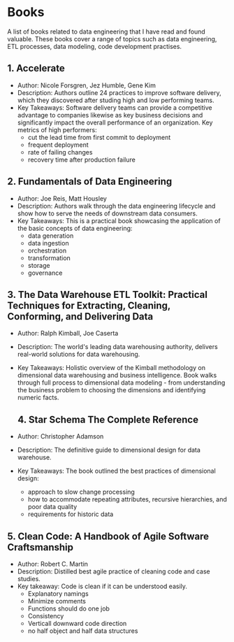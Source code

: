 # Books
A list of books related to data engineering that I have read and found valuable. 
These books cover a range of topics such as data engineering, ETL processes, data modeling, code development practises. 

## 1. Accelerate
- Author: Nicole Forsgren, Jez Humble, Gene Kim
- Description: Authors outline 24 practices to improve software delivery, which they discovered after studing high and low performing teams. 
- Key Takeaways: Software delivery teams can provide a competitive advantage to companies likewise as key business decisions and significantly 
  impact the overall performance of an organization. Key metrics of high performers:
  - cut the lead time from first commit to deployment
  - frequent deployment 
  - rate of failing changes 
  - recovery time after production failure

## 2. Fundamentals of Data Engineering
- Author: Joe Reis, Matt Housley
- Description: Authors walk  through the data engineering lifecycle and show how to serve the needs of downstream data consumers. 
- Key Takeaways: This is a practical book showcasing the application of the basic concepts of data engineering:
  - data generation
  - data ingestion
  - orchestration
  - transformation
  - storage
  - governance 

## 3. The Data Warehouse ETL Toolkit: Practical Techniques for Extracting, Cleaning, Conforming, and Delivering Data
- Author: Ralph Kimball, Joe Caserta
- Description: The world's leading data warehousing authority, delivers real-world solutions for data warehousing. 
- Key Takeaways: Holistic overview of the Kimball methodology on dimensional data warehousing and business intelligence. 
  Book walks through full process to dimensional data modeling - from understanding the business problem to choosing the 
  dimensions and identifying numeric facts.
  
  ## 4. Star Schema The Complete Reference
- Author: Christopher Adamson
- Description: The definitive guide to dimensional design for data warehouse. 
- Key Takeaways: The book outlined the best practices of dimensional design:
  - approach to slow change processing
  - how to accommodate repeating attributes, recursive hierarchies, and poor data quality
  - requirements for historic data

## 5. Clean Code: A Handbook of Agile Software Craftsmanship
- Author: Robert C. Martin
- Description: Distilled  best agile practice of cleaning code and case studies. 
- Key takeaway: Code is clean if it can be understood easily. 
  - Explanatory namings
  - Minimize comments
  - Functions should do one job
  - Consistency 
  - Verticall downward code direction 
  - no half object and half data structures










